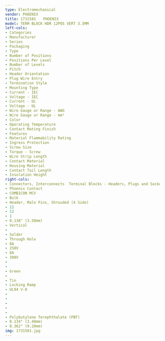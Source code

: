 ```yaml
---
type: Electromechanical
vendor: PHOENIX
title: 1731581　　PHOENIX
model: TERM BLOCK HDR 12POS VERT 3.5MM
left-cols: 
- Categories
- Manufacturer
- Series
- Packaging
- Type
- Number of Positions
- Positions Per Level
- Number of Levels
- Pitch
- Header Orientation
- Plug Wire Entry
- Termination Style
- Mounting Type
- Current - IEC
- Voltage - IEC
- Current - UL
- Voltage - UL
- Wire Gauge or Range - AWG
- Wire Gauge or Range - mm²
- Color
- Operating Temperature
- Contact Mating Finish
- Features
- Material Flammability Rating
- Ingress Protection
- Screw Size
- Torque - Screw
- Wire Strip Length
- Contact Material
- Housing Material
- Contact Tail Length
- Insulation Height
right-cols: 
- Connectors, Interconnects  Terminal Blocks - Headers, Plugs and Sockets
- Phoenix Contact
- COMBICON MCV
- Bulk
- Header, Male Pins, Shrouded (4 Side)
- 12
- 12
- 1
- 0.138" (3.50mm)
- Vertical
- 
- Solder
- Through Hole
- 8A
- 250V
- 8A
- 300V
- 
- 
- Green
- 
- Tin
- Locking Ramp
- UL94 V-0
- 
- 
- 
- 
- 
- Polybutylene Terephthalate (PBT)
- 0.134" (3.40mm)
- 0.362" (9.20mm)
img: 1731581.jpg
---
```


